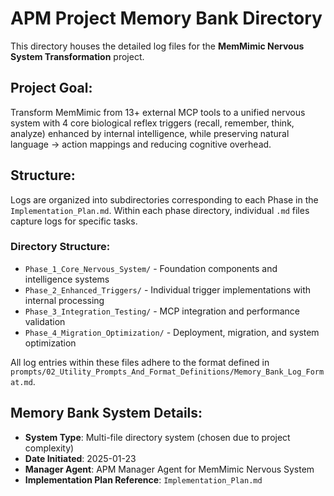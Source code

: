 # APM Project Memory Bank Directory

This directory houses the detailed log files for the **MemMimic Nervous System Transformation** project.

## Project Goal:
Transform MemMimic from 13+ external MCP tools to a unified nervous system with 4 core biological reflex triggers (recall, remember, think, analyze) enhanced by internal intelligence, while preserving natural language → action mappings and reducing cognitive overhead.

## Structure:
Logs are organized into subdirectories corresponding to each Phase in the `Implementation_Plan.md`.
Within each phase directory, individual `.md` files capture logs for specific tasks.

### Directory Structure:
- `Phase_1_Core_Nervous_System/` - Foundation components and intelligence systems
- `Phase_2_Enhanced_Triggers/` - Individual trigger implementations with internal processing
- `Phase_3_Integration_Testing/` - MCP integration and performance validation  
- `Phase_4_Migration_Optimization/` - Deployment, migration, and system optimization

All log entries within these files adhere to the format defined in `prompts/02_Utility_Prompts_And_Format_Definitions/Memory_Bank_Log_Format.md`.

## Memory Bank System Details:
- **System Type**: Multi-file directory system (chosen due to project complexity)
- **Date Initiated**: 2025-01-23
- **Manager Agent**: APM Manager Agent for MemMimic Nervous System
- **Implementation Plan Reference**: `Implementation_Plan.md`